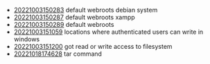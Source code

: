 - [20221003150283](/zet/20221003150283/README.md) default webroots debian system
- [20221003150287](/zet/20221003150287/README.md) default webroots xampp
- [20221003150289](/zet/20221003150289/README.md) default webroots
- [20221003151059](/zet/20221003151059/README.md) locations where authenticated users can write in windows
- [20221003151200](/zet/20221003151200/README.md) got read or write access to filesystem
- [20221018174628](/zet/20221018174628/README.md) tar command
